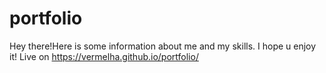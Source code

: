 # portfolio
Hey there!Here is some information about me and my skills.
I hope u enjoy it!
Live on 
https://vermelha.github.io/portfolio/
